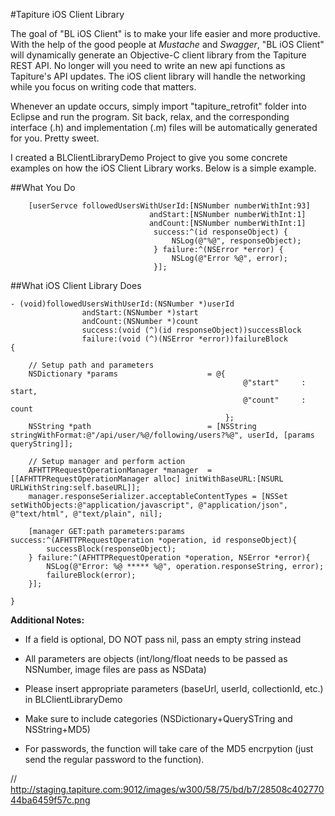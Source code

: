 #Tapiture iOS Client Library

The goal of "BL iOS Client" is to make your life easier and more productive. With the help of the good people at *Mustache* and *Swagger*, "BL iOS Client" will dynamically generate an Objective-C client library from the Tapiture REST API. No longer will you need to write an new api functions as Tapiture's API updates. The iOS client library will handle the networking while you focus on writing code that matters.

Whenever an update occurs, simply import "tapiture_retrofit" folder into Eclipse and run the program. Sit back, relax, and the corresponding interface (.h) and implementation (.m) files will be automatically generated for you. Pretty sweet.

I created a BLClientLibraryDemo Project to give you some concrete examples on how the iOS Client Library works. Below is a simple example.

##What You Do
```antlr-objc
    [userServce followedUsersWithUserId:[NSNumber numberWithInt:93]
                               andStart:[NSNumber numberWithInt:1]
                               andCount:[NSNumber numberWithInt:1]
                                success:^(id responseObject) {
                                    NSLog(@"%@", responseObject);
                                } failure:^(NSError *error) {
                                    NSLog(@"Error %@", error);
                                }];

```

##What iOS Client Library Does

```antlr-objc
- (void)followedUsersWithUserId:(NSNumber *)userId
				andStart:(NSNumber *)start
				andCount:(NSNumber *)count
				success:(void (^)(id responseObject))successBlock 
				failure:(void (^)(NSError *error))failureBlock
{

	// Setup path and parameters
    NSDictionary *params	                = @{
													@"start"	 : start, 
													@"count"	 : count
												};
    NSString *path                          = [NSString stringWithFormat:@"/api/user/%@/following/users?%@", userId, [params queryString]];
	
	// Setup manager and perform action
	AFHTTPRequestOperationManager *manager  = [[AFHTTPRequestOperationManager alloc] initWithBaseURL:[NSURL URLWithString:self.baseURL]];
	manager.responseSerializer.acceptableContentTypes = [NSSet setWithObjects:@"application/javascript", @"application/json", @"text/html", @"text/plain", nil];

	[manager GET:path parameters:params success:^(AFHTTPRequestOperation *operation, id responseObject){
		successBlock(responseObject);
	} failure:^(AFHTTPRequestOperation *operation, NSError *error){
		NSLog(@"Error: %@ ***** %@", operation.responseString, error);
		failureBlock(error);
	}];

}
```


**Additional  Notes:**

- If a field is optional, DO NOT pass nil, pass an empty string instead

- All parameters are objects (int/long/float needs to be passed as NSNumber, image files are pass as NSData)

- Please insert appropriate parameters (baseUrl, userId, collectionId, etc.) in BLClientLibraryDemo

- Make sure to include categories (NSDictionary+QuerySTring and NSString+MD5)

- For passwords, the function will take care of the MD5 encrpytion (just send the regular password to the function).

// http://staging.tapiture.com:9012/images/w300/58/75/bd/b7/28508c40277044ba6459f57c.png

